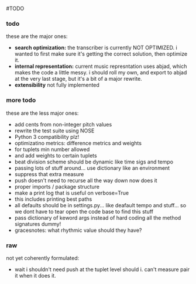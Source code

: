 #TODO

### todo
these are the major ones:

* **search optimization:** the transcriber is currently NOT OPTIMIZED. i wanted to first make sure it's getting the correct solution, then optimize it.
* **internal representation:** current music represntation uses abjad, which makes the code a little messy. i should roll my own, and export to abjad at the very last stage, but it's a bit of a major rewrite.
* **extensibility** not fully implemented

### more todo
these are the less major ones:

* add cents from non-integer pitch values
* rewrite the test suite using NOSE
* Python 3 compatibility plz!
* optimizatino metrics: difference metrics and weights
* for tuplets min number allowed
* and add weights to certain tuplets
* beat division scheme should be dynamic like time sigs and tempo
* passing lots of stuff around... use dictionary like an environment
* suppress that extra measure
* push doesn't need to recurse all the way down now does it
* proper imports / package structure
* make a print log that is useful on verbose=True
* this includes printing best paths
* all defaults should be in settings.py... like deafault tempo and stuff... so we dont have to tear open the code base to find this stuff  
* pass dictionary of keword args instead of hard coding all the method signatures dummy!
* gracesnotes: what rhythmic value should they have? 

### raw
not yet coherently formulated:

* wait i shouldn't need push at the tuplet level should i. can't measure pair it when it does it.